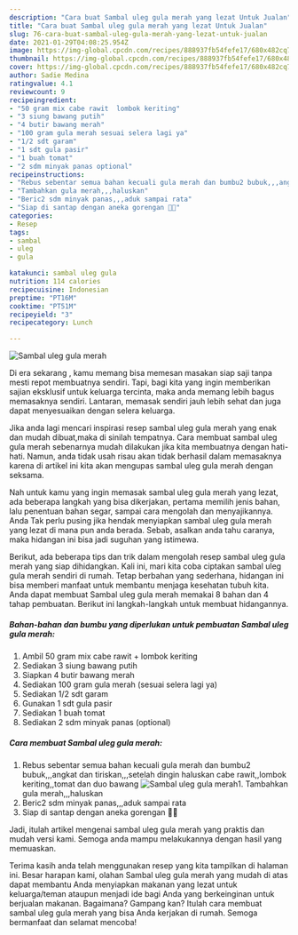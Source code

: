 ```yaml
---
description: "Cara buat Sambal uleg gula merah yang lezat Untuk Jualan"
title: "Cara buat Sambal uleg gula merah yang lezat Untuk Jualan"
slug: 76-cara-buat-sambal-uleg-gula-merah-yang-lezat-untuk-jualan
date: 2021-01-29T04:08:25.954Z
image: https://img-global.cpcdn.com/recipes/888937fb54fefe17/680x482cq70/sambal-uleg-gula-merah-foto-resep-utama.jpg
thumbnail: https://img-global.cpcdn.com/recipes/888937fb54fefe17/680x482cq70/sambal-uleg-gula-merah-foto-resep-utama.jpg
cover: https://img-global.cpcdn.com/recipes/888937fb54fefe17/680x482cq70/sambal-uleg-gula-merah-foto-resep-utama.jpg
author: Sadie Medina
ratingvalue: 4.1
reviewcount: 9
recipeingredient:
- "50 gram mix cabe rawit  lombok keriting"
- "3 siung bawang putih"
- "4 butir bawang merah"
- "100 gram gula merah sesuai selera lagi ya"
- "1/2 sdt garam"
- "1 sdt gula pasir"
- "1 buah tomat"
- "2 sdm minyak panas optional"
recipeinstructions:
- "Rebus sebentar semua bahan kecuali gula merah dan bumbu2 bubuk,,,angkat dan tiriskan,,,setelah dingin haluskan cabe rawit,,lombok keriting,,tomat dan duo bawang"
- "Tambahkan gula merah,,,haluskan"
- "Beric2 sdm minyak panas,,,aduk sampai rata"
- "Siap di santap dengan aneka gorengan 🤗🤤"
categories:
- Resep
tags:
- sambal
- uleg
- gula

katakunci: sambal uleg gula 
nutrition: 114 calories
recipecuisine: Indonesian
preptime: "PT16M"
cooktime: "PT51M"
recipeyield: "3"
recipecategory: Lunch

---
```



![Sambal uleg gula merah](https://img-global.cpcdn.com/recipes/888937fb54fefe17/680x482cq70/sambal-uleg-gula-merah-foto-resep-utama.jpg)

Di era  sekarang , kamu memang bisa memesan masakan siap saji tanpa mesti repot membuatnya sendiri. Tapi, bagi kita yang ingin memberikan sajian eksklusif untuk keluarga tercinta, maka anda memang lebih bagus memasaknya sendiri. Lantaran, memasak sendiri jauh lebih sehat dan juga dapat menyesuaikan dengan selera keluarga.

Jika anda lagi mencari inspirasi resep sambal uleg gula merah yang enak dan mudah dibuat,maka di sinilah tempatnya. Cara membuat sambal uleg gula merah  sebenarnya mudah dilakukan jika kita membuatnya dengan hati-hati. Namun, anda tidak usah risau akan tidak berhasil dalam memasaknya 
karena di artikel ini kita akan mengupas sambal uleg gula merah dengan seksama.  



Nah untuk kamu yang ingin memasak sambal uleg gula merah yang lezat, ada beberapa langkah yang bisa dikerjakan, pertama memilih jenis bahan, lalu penentuan bahan segar, sampai cara mengolah dan menyajikannya. Anda Tak perlu pusing jika hendak menyiapkan sambal uleg gula merah yang lezat di mana pun anda berada. Sebab, asalkan anda  tahu caranya, maka hidangan ini bisa jadi suguhan yang istimewa.

Berikut, ada beberapa tips dan trik dalam mengolah resep sambal uleg gula merah yang siap dihidangkan. Kali ini, mari kita coba ciptakan sambal uleg gula merah sendiri di rumah. Tetap berbahan yang sederhana, hidangan ini bisa memberi manfaat untuk membantu menjaga kesehatan tubuh kita. Anda dapat membuat Sambal uleg gula merah memakai 8 bahan dan 4 tahap pembuatan. Berikut ini langkah-langkah untuk membuat hidangannya.

<!--inarticleads1-->

##### Bahan-bahan dan bumbu yang diperlukan untuk pembuatan Sambal uleg gula merah:

1. Ambil 50 gram mix cabe rawit + lombok keriting
1. Sediakan 3 siung bawang putih
1. Siapkan 4 butir bawang merah
1. Sediakan 100 gram gula merah (sesuai selera lagi ya)
1. Sediakan 1/2 sdt garam
1. Gunakan 1 sdt gula pasir
1. Sediakan 1 buah tomat
1. Sediakan 2 sdm minyak panas (optional)




<!--inarticleads2-->

##### Cara membuat Sambal uleg gula merah:

1. Rebus sebentar semua bahan kecuali gula merah dan bumbu2 bubuk,,,angkat dan tiriskan,,,setelah dingin haluskan cabe rawit,,lombok keriting,,tomat dan duo bawang
<img src="https://img-global.cpcdn.com/steps/7424de67c36ce163/160x128cq70/sambal-uleg-gula-merah-langkah-memasak-1-foto.jpg" alt="Sambal uleg gula merah">1. Tambahkan gula merah,,,haluskan
1. Beric2 sdm minyak panas,,,aduk sampai rata
1. Siap di santap dengan aneka gorengan 🤗🤤




Jadi, itulah artikel mengenai  sambal uleg gula merah  yang praktis dan mudah versi kami. Semoga anda mampu melakukannya dengan hasil yang memuaskan. 

Terima kasih anda telah menggunakan resep yang kita tampilkan di halaman ini. Besar harapan kami, olahan  Sambal uleg gula merah yang mudah di atas dapat membantu Anda menyiapkan makanan yang lezat untuk keluarga/teman ataupun menjadi ide bagi Anda yang berkeinginan untuk berjualan makanan. Bagaimana? Gampang kan? Itulah cara membuat sambal uleg gula merah yang bisa Anda kerjakan di rumah. Semoga bermanfaat dan selamat mencoba!

